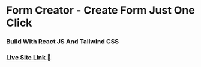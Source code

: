 # Form Creator - Create Form Just One Click

### Build With React JS And Tailwind CSS

### [Live Site Link 🚀](https://form-creator-rz.netlify.app/)
